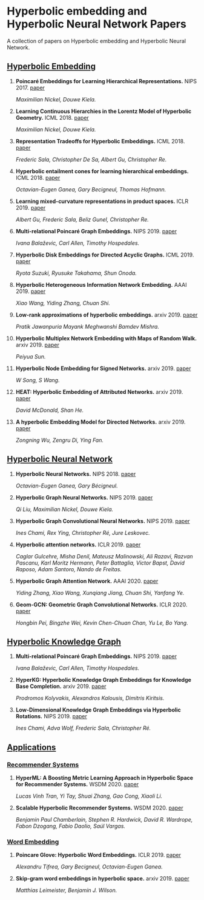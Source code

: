 # Hyperbolic embedding and  Hyperbolic Neural Network Papers

A collection of papers on Hyperbolic embedding and Hyperbolic Neural Network.


## [Hyperbolic Embedding]()

1. **Poincaré Embeddings for Learning Hierarchical Representations.** NIPS 2017. [paper](https://papers.nips.cc/paper/7213-poincare-embeddings-for-learning-hierarchical-representations.pdf)

    *Maximilian Nickel, Douwe Kiela.*

1. **Learning Continuous Hierarchies in the Lorentz Model of Hyperbolic Geometry.** ICML 2018. [paper](https://arxiv.org/pdf/1806.03417)

    *Maximilian Nickel, Douwe Kiela.*

1. **Representation Tradeoffs for Hyperbolic Embeddings.** ICML 2018. [paper](https://arxiv.org/pdf/1804.03329.pdf)

    *Frederic Sala, Christopher De Sa, Albert Gu, Christopher Re.*

1. **Hyperbolic entailment cones for learning hierarchical embeddings.** ICML 2018. [paper](https://arxiv.org/pdf/1804.01882.pdf)

    *Octavian-Eugen Ganea, Gary Becigneul, Thomas Hofmann.*

1. **Learning mixed-curvature representations in product spaces.** ICLR 2019. [paper](https://openreview.net/references/pdf?id=SylUsD0H4)

    *Albert Gu, Frederic Sala, Beliz Gunel, Christopher Re.*

1. **Multi-relational Poincaré Graph Embeddings.** NIPS 2019. [paper](https://arxiv.org/pdf/1905.09791)

    *Ivana Balaževic, Carl Allen, Timothy Hospedales.*

1. **Hyperbolic Disk Embeddings for Directed Acyclic Graphs.** ICML 2019. [paper](https://arxiv.org/pdf/1902.04335.pdf)

    *Ryota Suzuki, Ryusuke Takahama, Shun Onoda.*

1. **Hyperbolic Heterogeneous Information Network Embedding.** AAAI 2019. [paper](https://www.aaai.org/ojs/index.php/AAAI/article/view/4471/4349)

    *Xiao Wang, Yiding Zhang, Chuan Shi.*

1. **Low-rank approximations of hyperbolic embeddings.**  arxiv 2019. [paper](https://arxiv.org/pdf/1903.07307.pdf)

    *Pratik Jawanpuria Mayank Meghwanshi Bamdev Mishra.*

1. **Hyperbolic Multiplex Network Embedding with Maps of Random Walk.** arxiv 2019. [paper](https://arxiv.org/pdf/1912.08927.pdf)

    *Peiyua Sun.*

1. **Hyperbolic Node Embedding for Signed Networks.** arxiv 2019. [paper](https://arxiv.org/pdf/1910.13090)

    *W Song, S Wang.*

1. **HEAT: Hyperbolic Embedding of Attributed Networks.** arxiv 2019. [paper](https://arxiv.org/pdf/1903.03036)

    *David McDonald, Shan He.*

1. **A hyperbolic Embedding Model for Directed Networks.** arxiv 2019. [paper](https://arxiv.org/pdf/1906.03597.pdf)

    *Zongning Wu, Zengru Di, Ying Fan.*




## [Hyperbolic Neural Network]()

1. **Hyperbolic Neural Networks.** NIPS 2018. [paper](https://papers.nips.cc/paper/7780-hyperbolic-neural-networks.pdf)

    *Octavian-Eugen Ganea, Gary Bécigneul.*

1. **Hyperbolic Graph Neural Networks.** NIPS 2019. [paper](http://papers.nips.cc/paper/9033-hyperbolic-graph-neural-networks.pdf)

    *Qi Liu, Maximilian Nickel, Douwe Kiela.*

1. **Hyperbolic Graph Convolutional Neural Networks.** NIPS 2019. [paper](https://papers.nips.cc/paper/8733-hyperbolic-graph-convolutional-neural-networks.pdf)

    *Ines Chami, Rex Ying, Christopher Ré, Jure Leskovec.*

1. **Hyperbolic attention networks.** ICLR 2019. [paper](https://arxiv.org/pdf/1805.09786)

    *Caglar Gulcehre, Misha Denil, Mateusz Malinowski, Ali Razavi, Razvan Pascanu, Karl Moritz Hermann, Peter Battaglia, Victor Bapst, David Raposo, Adam Santoro, Nando de Freitas.*

1. **Hyperbolic Graph Attention Network.** AAAI 2020. [paper](https://arxiv.org/pdf/1912.03046)

    *Yiding Zhang, Xiao Wang, Xunqiang Jiang, Chuan Shi, Yanfang Ye.*

1. **Geom-GCN: Geometric Graph Convolutional Networks.** ICLR 2020. [paper](https://arxiv.org/pdf/2002.05287)

    *Hongbin Pei, Bingzhe Wei, Kevin Chen-Chuan Chan, Yu Le, Bo Yang.*


## [Hyperbolic Knowledge Graph]()


1. **Multi-relational Poincaré Graph Embeddings.** NIPS 2019. [paper](https://papers.nips.cc/paper/8696-multi-relational-poincare-graph-embeddings.pdf)

    *Ivana Balaževic, Carl Allen, Timothy Hospedales.*

1. **HyperKG: Hyperbolic Knowledge Graph Embeddings for Knowledge Base Completion.** arxiv 2019. [paper](https://arxiv.org/pdf/1908.04895.pdf)

    *Prodromos Kolyvakis, Alexandros Kalousis, Dimitris Kiritsis.*

1. **Low-Dimensional Knowledge Graph Embeddings via Hyperbolic Rotations.** NIPS 2019. [paper](https://papers.nips.cc/paper/8733-hyperbolic-graph-convolutional-neural-networks.pdf)

    *Ines Chami, Adva Wolf, Frederic Sala, Christopher Ré.*


## [Applications]()


### [Recommender Systems]()


1. **HyperML: A Boosting Metric Learning Approach in Hyperbolic Space for Recommender Systems.** WSDM 2020. [paper](https://arxiv.org/pdf/1809.01703)

    *Lucas Vinh Tran, Yi Tay, Shuai Zhang, Gao Cong, Xiaoli Li.*


1. **Scalable Hyperbolic Recommender Systems.** WSDM 2020. [paper](https://arxiv.org/abs/1902.08648)

    *Benjamin Paul Chamberlain, Stephen R. Hardwick, David R. Wardrope, Fabon Dzogang, Fabio Daolio, Saúl Vargas.*


### [Word Embedding]()


1. **Poincare Glove: Hyperbolic Word Embeddings.** ICLR 2019. [paper](https://openreview.net/forum?id=Ske5r3AqK7)

    *Alexandru Tifrea, Gary Becigneul, Octavian-Eugen Ganea.*


1. **Skip-gram word embeddings in hyperbolic space.** arxiv 2019. [paper](https://arxiv.org/abs/1809.01498)

    *Matthias Leimeister, Benjamin J. Wilson.*









